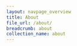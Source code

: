 ```yaml
---
layout: navpage_overview
title: About
file_url: /about/
breadcrumb: about
collection_name: about
---
```


